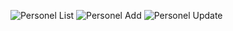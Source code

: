 ![Personel List](https://drive.google.com/uc?export=view&id=1qH09UsjEWCssK862uoDEysbqG6pzGWja)
![Personel Add](https://drive.google.com/uc?export=view&id=1-D9fU5EGjCy6Ihzo8YSWOlfAPn0_Biqq)
![Personel Update](https://drive.google.com/uc?export=view&id=1HVMh9yZbxKAghh6evoGTOmDabECrfnr_)

